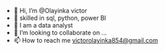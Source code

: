 - 👋 Hi, I’m @Olayinka victor 
- 👀 skilled in sql, python, power BI
- 🌱 I am a data analyst 
- 💞️ I’m looking to collaborate on ...
- 📫 How to reach me victorolayinka854@gmail.com

<!---
vickkycodes/vickkycodes is a ✨ special ✨ repository because its `README.md` (this file) appears on your GitHub profile.
You can click the Preview link to take a look at your changes.
--->
